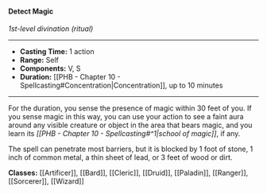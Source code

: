 #### Detect Magic
*1st-level divination (ritual)*
___
- **Casting Time:** 1 action
- **Range:** Self
- **Components:** V, S
- **Duration:** [[PHB - Chapter 10 - Spellcasting#Concentration|Concentration]], up to 10 minutes
---
For the duration, you sense the presence of magic within 30 feet of you. If you sense magic in this way, you can use your action to see a faint aura around any visible creature or object in the area that bears magic, and you learn its *[[PHB - Chapter 10 - Spellcasting#^1|school of magic]]*, if any.

The spell can penetrate most barriers, but it is blocked by 1 foot of stone, 1 inch of common metal, a thin sheet of lead, or 3 feet of wood or dirt.

**Classes:** [[Artificer]], [[Bard]], [[Cleric]], [[Druid]], [[Paladin]], [[Ranger]], [[Sorcerer]], [[Wizard]]